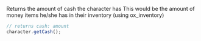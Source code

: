 Returns the amount of cash the character has
This would be the amount of money items he/she has in their inventory (using ox_inventory)

```ts
// returns cash: amount
character.getCash();
```
